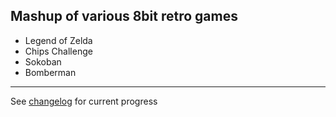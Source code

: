 ## Mashup of various 8bit retro games

- Legend of Zelda
- Chips Challenge
- Sokoban
- Bomberman

---

See [changelog](changelog.md) for current progress
